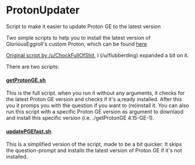 # ProtonUpdater
Script to make it easier to update Proton GE to the latest version 

Two simple scripts to help you to install the latest version of GloriousEggroll's custom Proton, which can be found [here](https://github.com/GloriousEggroll/proton-ge-custom)


[Original script by /u/ChockFullOfShit](https://www.reddit.com/r/SteamPlay/comments/e2ms5v/custom_proton_glorious_eggroll_proton420ge1/f8y2ioe/), I (/u/flubberding) expanded a bit on it.

There are two scripts:
#### [getProtonGE.sh](getProtonGE.sh)

This is the full script. when you run it without any arguments, it checks for the latest Proton GE version and checks if it's a;ready installed. After this you it promps you with the question if you want to (re)install it.
You can also run this script with a specific Proton GE version as argument to downlaod and install this specific version (i.e. ./getProtonGE 4.15-GE-1).

#### [updatePGEfast.sh](updatePGEfast.sh)

This is a simplified version of the script, made to be a bit quicker. It skips the question-prompt and installs the latest version of Proton GE if it's not installed.
